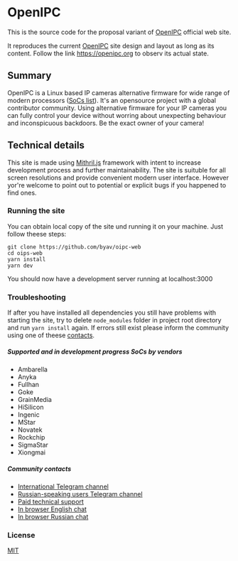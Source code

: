 # OpenIPC

This is the source code for the proposal variant of [OpenIPC](https://openipc.org) official web site.

It reproduces the current [OpenIPC](https://openipc.org) site design and layout as long as its content. Follow the link https://openipc.org to observ its actual state.

## Summary

OpenIPC is a Linux based IP cameras alternative firmware for wide range of modern processors ([SoCs list](https://github.com/byav/oipc-web#supported-and-in-development-progress-socs-by-vendors)). It's an opensource project with a global contributor community. Using alternative firmware for your IP cameras you can fully control your device without worring about unexpecting behaviour and inconspicuous backdoors. Be the exact owner of your camera!

## Technical details
This site is made using [Mithril.js](mithril.js.org) framework with intent to increase development process and further maintainability. The site is suituble for all screen resolutions and provide convenient modern user interface. However yor're welcome to point out to potential or explicit bugs if you happened to find ones.

### Running the site
You can obtain local copy of the site und running it on your machine. Just follow theese steps:

```
git clone https://github.com/byav/oipc-web 
cd oips-web
yarn install
yarn dev
```

You should now have a development server running at localhost:3000

### Troubleshooting

If after you have installed all dependencies you still have problems with starting the site, try to delete `node_modules` folder in project root directory and run `yarn install` again. If errors still exist please inform the community using one of theese [contacts](https://github.com/byav/oipc-web#community-contacts).

##### Supported and in development progress SoCs by vendors
- Ambarella
- Anyka
- Fullhan
- Goke
- GrainMedia
- HiSilicon
- Ingenic
- MStar
- Novatek
- Rockchip
- SigmaStar
- Xiongmai

##### Community contacts
- [International Telegram channel](https://t.me/OpenIPC)
- [Russian-speaking users Telegram channel](https://t.me/openipc_modding)
- [Paid technical support](https://paywall.pw/openipc)
- [In browser English chat](https://gitter.im/OpenIPC/english)
- [In browser Russian chat](https://gitter.im/OpenIPC/russian)

### License
[MIT](https://opensource.org/licenses/MIT)
